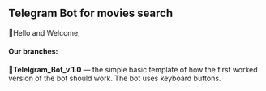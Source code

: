 ## Telegram Bot for movies search

:wave:Hello and Welcome,


#### Our branches:

:round_pushpin:**Telelgram_Bot_v.1.0** — the simple basic template of how the first worked version of the bot should work. The bot uses keyboard buttons.
